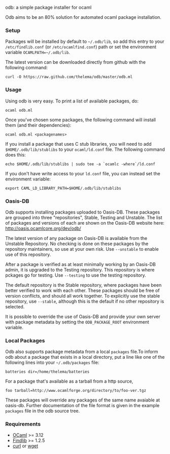 odb: a simple package installer for ocaml

Odb aims to be an 80% solution for automated ocaml package installation.

### Setup

Packages will be installed by default to `~/.odb/lib`, so add this
entry to your `/etc/findlib.conf` (or `/etc/ocamlfind.conf`) path or set the environment
variable `OCAMLPATH=~/.odb/lib`.

The latest version can be downloaded directly from github with the following command:

    curl -O https://raw.github.com/thelema/odb/master/odb.ml


### Usage

Using odb is very easy. To print a list of available packages, do:

    ocaml odb.ml

Once you've chosen some packages, the following command will install
them (and their dependencies):

    ocaml odb.ml <packagenames>

If you install a package that uses C stub libraries, you will need to
add `$HOME/.odb/lib/stublibs` to your `ocaml/ld.conf` file.  The
following command does this:

    echo $HOME/.odb/lib/stublibs | sudo tee -a `ocamlc -where`/ld.conf

If you don't have write access to your `ld.conf` file, you can instead
set the environment variable:

    export CAML_LD_LIBRARY_PATH=$HOME/.odb/lib/stublibs

### Oasis-DB

Odb supports installing packages uploaded to Oasis-DB.  These packages
are grouped into three "repositories", Stable, Testing and Unstable.
The list of packages and versions of each are shown on the Oasis-DB
website here: http://oasis.ocamlcore.org/dev/odb/

The latest version of any package on Oasis-DB is available from the
Unstable Repository.  No checking is done on these packages by the
repository maintainers, so use at your own risk.  Use `--unstable` to
enable use of this repository.

After a package is verified as at least minimally working by an
Oasis-DB admin, it is upgraded to the Testing repository.  This
repository is where pckages go for testing.  Use `--testing` to use
the testing repository.

The default repository is the Stable repository, where packages have
been better verified to work with each other.  These packages should
be free of version conflicts, and should all work together.  To
explicitly use the stable repository, use `--stable`, although this is
the default if no other repository is selected.

It is possible to override the use of Oasis-DB and provide your own
server with package metadata by setting the `ODB_PACKAGE_ROOT`
environment variable.

### Local Packages

Odb also supports package metadata from a local `packages` file.To
inform odb about a package that exists in a local directory, put a
line like one of the following lines into your `~/.odb/packages` file:

    batteries dir=/home/thelema/batteries

For a package that's available as a tarball from a http source,

    foo tarball=http://www.ocamlforge.org/directory/to/foo-ver.tgz

These packages will override any packages of the same name avaiable at
oasis-db.  Further documentation of the file format is given in the
example `packages` file in the odb source tree.

### Requirements
* [OCaml][] >= 3.12
* [Findlib][] >= 1.2.5
* [curl][] or [wget][]

[Findlib]: http://projects.camlcity.org/projects/findlib.html/
[OCaml]: http://caml.inria.fr/ocaml/release.en.html
[curl]: http://curl.haxx.se/
[wget]: http://www.gnu.org/software/wget/